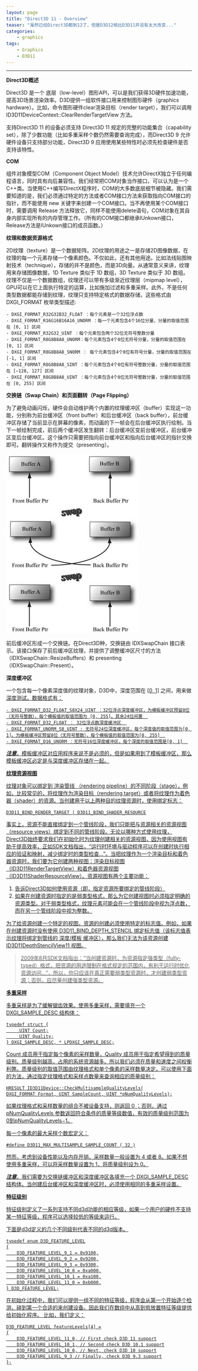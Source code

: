 ```yaml
---
layout: page
title: "Direct3D 11 - Overview"
teaser: "虽然已经Direct3D都到12了，但是D3D12相比D3D11并没有太大改变..."
categories:
    - graphics
tags:
    - Graphics
    - D3D11
---
```


---

**Direct3D概述**  

Direct3D 是一个 底层（low-level）图形API，可以是我们获得3D硬件加速功能，提高3D场景渲染效率。D3D提供一组软件接口用来控制图形硬件（graphics hardware）。比如，命令图形硬件clear渲染目标（render target），我们可以调用 ID3D11DeviceContext::ClearRenderTargetView 方法。  

支持Direct3D 11 的设备必须支持 Direct3D 11 规定的完整的功能集合（capability set），除了少数功能（比如多重采样个数仍然需要查询完成），而Direct3D 9 允许硬件设备只支持部分功能，Direct3D 9 应用使用某些特性时必须先检查硬件是否支持该特性。  

**COM**  

组件对象模型COM（Component Object Model）技术允许DirectX独立于任何编程语言，同时具有向后兼容性。我们经常把COM对象当作接口，可以认为是一个C++类。当使用C++编写DirectX程序时，COM的大多数底层细节被隐藏。我们需要知道的是，我们必须通过特定的方法或者COM接口方法来获取指向COM接口的指针，而不能使用 new 关键字来创建一个COM接口。当不再使用某个COM接口时，需要调用 Release 方法释放它，同样不能使用delete语句，COM对象在其自身内部实现所有的内存管理工作。（所有的COM接口都继承IUnkown接口，Release方法是IUnkown接口的成员函数。）  

**纹理和数据资源格式**  

2D纹理（texture）是一个数据矩阵。2D纹理的用途之一是存储2D图像数据，在纹理的每一个元素存储一个像素颜色。不仅如此，还有其他用途。比如法线贴图映射技术（technique），存储的并不是颜色，而是3D向量。从通常意义来讲，纹理用来存储图像数据，1D Texture 类似于 1D 数组，3D Texture 类似于 3D 数组。纹理不仅是一个数据数组，纹理还可以带有多级渐近纹理层（mipmap level），GPU可以在它上面执行特定的运算，比如施加过滤和多重采样。此外，不是任何类型数据都能存储到纹理，纹理只支持特定格式的数据存储，这些格式由 DXGI_FORMAT 枚举类型描述:  

    - DXGI_FORMAT_R32G32B32_FLOAT ：每个元素是一个32位浮点数  
    - DXGI_FORMAT_R16G16B16A16_UNORM ：每一个元素包含4个16位分量，分量的取值范围在 [0, 1] 区间  
    - DXGI_FORMAT_R32G32_UINT ：每个元素包含两个32位无符号整数分量  
    - DXGI_FORMAT_R8G8B8A8_UNORM：每个元素包含4个8位无符号分量，分量的取值范围在 [0, 1] 区间  
    - DXGI_FORMAT_R8G8B8A8_SNORM ： 每个元素包含4个8位有符号分量，分量的取值范围在 [-1, 1] 区间    
    - DXGI_FORMAT_R8G8B8A8_SINT ：每个元素包含4个8位有符号整数分量，分量的取值范围在 [−128, 127] 区间  
    - DXGI_FORMAT_R8G8B8A8_UINT ：每个元素包含4个8位无符号整数分量，分量的取值范围在 [0, 255] 区间    

**交换链（Swap Chain）和页面翻转（Page Flipping）**  

为了避免动画闪烁，硬件会自动维护两个内置的纹理缓冲区（buffer）实现这一功能，分别称为前台缓冲区（front buffer）和后台缓冲区（back buffer），前台缓冲区存储了当前显示在屏幕的像素，而动画的下一帧会在后台缓冲区执行绘制。当下一帧绘制完成，前后两个缓冲区发生翻转：后台缓冲区变前台缓冲区，前台缓冲区变后台缓冲区。这个操作只需要把指向前台缓冲区和指向后台缓冲区的指针交换即可。翻转操作又称作为提交（presenting）。  

![SwapChain](/images/dx_swapchain.png)

前后缓冲区形成一个交换链。在Direct3D种，交换链由 IDXSwapChain 接口表示。该接口保存了前后缓冲区纹理，并提供了调整缓冲区尺寸的方法（IDXSwapChain::ResizeBuffers）和 presenting（IDXSwapChain::Present）。  

**深度缓冲区**  

一个包含每一个像素深度值的纹理对象，D3D中，深度范围在 <u>[0, 1]</u> 之间，用来做<u>深度测试<u>。数据格式有：  

    - DXGI_FORMAT_D32_FLOAT_S8X24_UINT ：32位浮点深度缓冲区，为模板缓冲区预留8位（无符号整数），每个模板值的取值范围为 [0, 255]。其余24位闲置  
    - DXGI_FORMAT_D32_FLOAT ： 32位浮点数深度缓冲区  
    - DXGI_FORMAT_UNORM_S8_UINT : 无符号24位深度缓冲区，每个深度值的取值范围为[0, 1]。为模板缓冲区预留8位（无符号整数），每个模板值的取值范围为[0, 255]  
    - DXGI_FORMAT_D16_UNORM ：无符号16位深度缓冲区，每个深度的取值范围是[0, 1]  


***注意***，<u>模板缓冲区对应用程序来说不是必须的，但是如果用到了模板缓冲区，那么模板缓冲区必定是与深度缓冲区存储在一起。</u>  

**纹理资源视图**  

纹理对象可以绑定到 渲染管线 （rendering pipeline）的不同阶段（stage），例如，比较常见的，将纹理作为渲染目标（rendering target）或者将纹理作为着色器（shader）的资源。当创建用于以上两种目的纹理资源时，使用绑定标志：  

    D3D11_BIND_RENDER_TARGET | D3D11_BIND_SHADER_RESOURCE

事实上，资源不能直接绑定到一个管线阶段，我们只能把与资源相关的资源视图（resource views）绑定到不同的管线阶段。无论以哪种方式使用纹理，Direct3D始终要求我们在初始化时为纹理创建相关的资源视图，因为使用视图有助于提高效率，正如SDK文档指出，“运行时环境与驱动程序可以在创建时执行相应的验证和映射，减少绑定时的类型检查...”。当把纹理作为一个渲染目标和着色器资源时，我们要为它创建两种视图：渲染目标视图（ID3D11RenderTargetView）和着色器资源视图（ID3D11ShaderResourceView）。资源视图有两个主要功能：  

1. 告诉Direct3D如何使用资源（即，指定资源所要绑定的管线阶段）  
2. 如果在创建资源时指定的是弱类型格式，那么为它创建视图时必须指定明确的资源类型。对于弱类型格式，纹理元素可能会在一个管线阶段中视为浮点数，而在另一个管线阶段中视为整数。  


为了给资源创建一个特定的视图，资源的创建必须使用特定的标志值。例如，如果在创建资源时没有使用 D3D11_BIND_DEPTH_STENCIL 绑定标志值（该标志值表示纹理将绑定到管线的 深度/模板 缓冲区），那么我们无法为该资源创建 ID3D11DepthStencilView11 视图。  

> 2009年8月SDK文档指出：“当创建资源时，为资源指定强类型（fully-typed）格式，把资源的用途限制在格式规定的范围内，有利于运行时优化资源访问...”，所以，你只应该在真正需要弱类型资源时，才创建弱类型资源；否则，应尽量创建强类型资源。  

**多重采样**  

多重采样是为了缓解锯齿效果。使用多重采样，需要填充一个 DXGI_SAMPLE_DESC 结构体：  

    typedef struct {
         UINT Count;
         UINT Quality;
    } DXGI_SAMPLE_DESC, * LPDXGI_SAMPLE_DESC;

Count 成员用于指定每个像素的采样数量，Quality 成员用于指定希望得到的质量级别。质量级别越高，占用的系统资源越多。所以我们必须在质量和速度之间权衡利弊。质量级别的取值范围由纹理格式和单个像素的采样数量决定。可以使用下面的方法，通过指定纹理格式和采样点数量来查询相应的质量级别：    

    HRESULT ID3D11Device::CheckMultisampleQualityLevels(
    DXGI_FORMAT Format, UINT SampleCount, UINT *pNumQualityLevels);

如果纹理格式和采样数量的组合不被设备支持，则返回 0 ；否则，通过 pNumQualityLevels 参数返回符合条件的质量等级数值，有效的质量级别范围为0到pNumQualityLevels−1。  

每一个像素的最大采样个数宏定义：  

    #define D3D11_MAX_MULTISAMPLE_SAMPLE_COUNT ( 32 )

然而，考虑到设备性能以及内存开销，采样数量一般设置为 4 或者 8。如果不想使用多重采样，可以将采样数量设置为 1，将质量级别设为 0。  

***注意***，<u>我们需要为交换链缓冲区和深度缓冲区各填充一个 DXGI_SAMPLE_DESC 结构体。当创建后台缓冲区和深度缓冲区时，必须使用相同的多重采样设置。</u>  

**特征级别**  

特征级别定义了一系列支持不同d3d功能的相应等级，如果一个用户的硬件不支持某一特征等级，程序可以选择较低的等级来运行。  

下面是d3d定义的几个不同级别代表不同的d3d版本。  

    typedef enum D3D_FEATURE_LEVEL
    {
        D3D_FEATURE_LEVEL_9_1 = 0x9100,
        D3D_FEATURE_LEVEL_9_2 = 0x9200,
        D3D_FEATURE_LEVEL_9_3 = 0x9300,
        D3D_FEATURE_LEVEL_10_0 = 0xa000,
        D3D_FEATURE_LEVEL_10_1 = 0xa100,
        D3D_FEATURE_LEVEL_11_0 = 0xb000,
    } D3D_FEATURE_LEVEL;

在初始化过程中，我们可以提供一组不同的特征等级，程序会从第一个开始逐个检测，碰到第一个合适的来创建设备。因此我们在数组中从高到低放置特征等级提供给初始化程序。 比如，我们定义：

    D3D_FEATURE_LEVEL featureLevels[4] =
    {
        D3D_FEATURE_LEVEL_11_0, // First check D3D 11 support
        D3D_FEATURE_LEVEL_10_1, // Second check D3D 10.1 support
        D3D_FEATURE_LEVEL_10_0, // Next, check D3D 10 support
        D3D_FEATURE_LEVEL_9_3 // Finally, check D3D 9.3 support
    };
